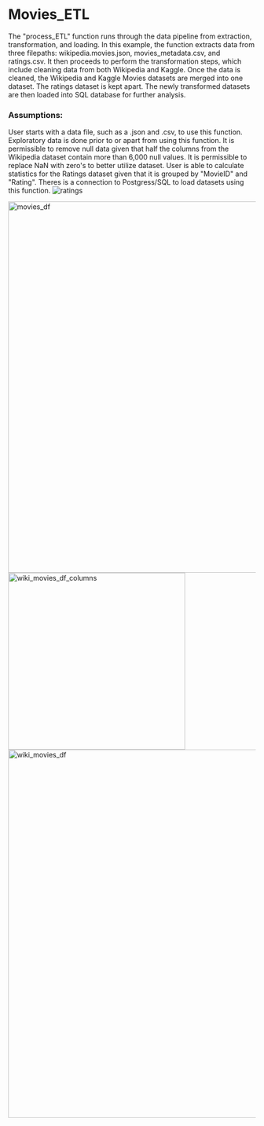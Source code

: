 # Movies_ETL
The "process_ETL" function runs through the data pipeline from extraction, transformation, and loading. In this example, the function extracts data from three filepaths: wikipedia.movies.json, movies_metadata.csv, and ratings.csv. It then proceeds to perform the transformation steps, which include cleaning data from both Wikipedia and Kaggle. Once the data is cleaned, the Wikipedia and Kaggle Movies datasets are merged into one dataset. The ratings dataset is kept apart. The newly transformed datasets are then loaded into SQL database for further analysis.

### Assumptions:

User starts with a data file, such as a .json and .csv, to use this function.
Exploratory data is done prior to or apart from using this function.
It is permissible to remove null data given that half the columns from the Wikipedia dataset contain more than 6,000 null values.
It is permissible to replace NaN with zero's to better utilize dataset.
User is able to calculate statistics for the Ratings dataset given that it is grouped by "MovieID" and "Rating".
Theres is a connection to Postgress/SQL to load datasets using this function.
![ratings](https://user-images.githubusercontent.com/99519095/171478192-ef5a8302-029c-4efd-832a-3e45433fd7fc.png)

<img width="756" alt="movies_df" src="https://user-images.githubusercontent.com/99519095/171477544-f08c7288-b75e-4bc5-8a07-52ca5c49c798.png">
<img width="360" alt="wiki_movies_df_columns" src="https://user-images.githubusercontent.com/99519095/171477546-55673502-a42d-4ef0-b0c5-f7acc8ae5095.png">
<img width="750" alt="wiki_movies_df" src="https://user-images.githubusercontent.com/99519095/171477548-b9aee096-cf5d-435b-b2cf-680e488f81be.png">
